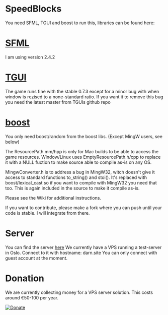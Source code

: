 # SpeedBlocks

You need SFML, TGUI and boost to run this, libraries can be found here:

# [SFML](https://www.sfml-dev.org/index.php)

I am using version 2.4.2

# [TGUI](https://tgui.eu/)

The game runs fine with the stable 0.7.3 except for a minor bug with when window
is rezised to a none-standard ratio. If you want it to remove this bug you need the
latest master from TGUIs github repo

# [boost](http://www.boost.org/)

You only need boost/random from the boost libs. (Except MingW users, see below)

The ResourcePath.mm/hpp is only for Mac builds to be able to access the game resources.
Window/Linux uses EmptyResourcePath.h/cpp to replace it with a NULL fuction to make
source able to compile as-is on any OS.

MingwConverter.h is to address a bug in MingW32, witch doesn't give it access to
standard functions to_string() and stoi(). It's replaced with boost/lexical_cast so
if you want to compile with MingW32 you need that too.
This is again included in the source to make it compile as-is.

Please see the Wiki for additional instructions.

If you want to contribute, please make a fork where you can push until your code
is stable. I will integrate from there.

# Server
You can find the server [here](https://github.com/kroyee/SpeedBlocks-server)
We currently have a VPS running a test-server in Oslo. Connect to it with hostname: darn.site
You can only connect with guest account at the moment.
	
# Donation
We are currently collecting money for a VPS server solution. This costs around €50-100 per year.

[![Donate](https://img.shields.io/badge/Donate-PayPal-green.svg)](https://www.paypal.com/cgi-bin/webscr?cmd=_s-xclick&hosted_button_id=YCZPUC9H3ZRXS)
